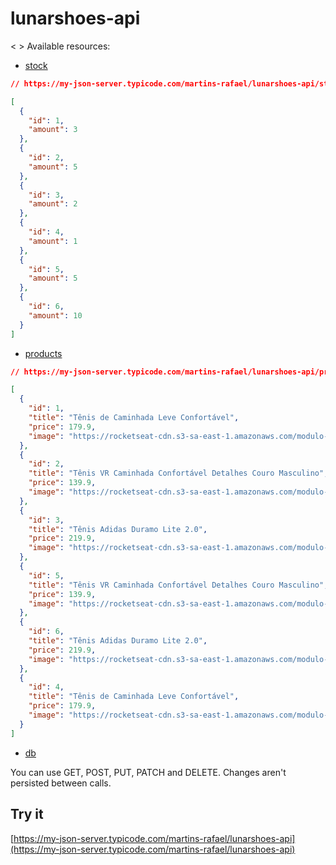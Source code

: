 # lunarshoes-api

< > Available resources:
- [stock](https://my-json-server.typicode.com/martins-rafael/lunarshoes-api/stock)
```json
// https://my-json-server.typicode.com/martins-rafael/lunarshoes-api/stock

[
  {
    "id": 1,
    "amount": 3
  },
  {
    "id": 2,
    "amount": 5
  },
  {
    "id": 3,
    "amount": 2
  },
  {
    "id": 4,
    "amount": 1
  },
  {
    "id": 5,
    "amount": 5
  },
  {
    "id": 6,
    "amount": 10
  }
]
```

- [products](https://my-json-server.typicode.com/martins-rafael/lunarshoes-api/products)
```json
// https://my-json-server.typicode.com/martins-rafael/lunarshoes-api/products

[
  {
    "id": 1,
    "title": "Tênis de Caminhada Leve Confortável",
    "price": 179.9,
    "image": "https://rocketseat-cdn.s3-sa-east-1.amazonaws.com/modulo-redux/tenis1.jpg"
  },
  {
    "id": 2,
    "title": "Tênis VR Caminhada Confortável Detalhes Couro Masculino",
    "price": 139.9,
    "image": "https://rocketseat-cdn.s3-sa-east-1.amazonaws.com/modulo-redux/tenis2.jpg"
  },
  {
    "id": 3,
    "title": "Tênis Adidas Duramo Lite 2.0",
    "price": 219.9,
    "image": "https://rocketseat-cdn.s3-sa-east-1.amazonaws.com/modulo-redux/tenis3.jpg"
  },
  {
    "id": 5,
    "title": "Tênis VR Caminhada Confortável Detalhes Couro Masculino",
    "price": 139.9,
    "image": "https://rocketseat-cdn.s3-sa-east-1.amazonaws.com/modulo-redux/tenis2.jpg"
  },
  {
    "id": 6,
    "title": "Tênis Adidas Duramo Lite 2.0",
    "price": 219.9,
    "image": "https://rocketseat-cdn.s3-sa-east-1.amazonaws.com/modulo-redux/tenis3.jpg"
  },
  {
    "id": 4,
    "title": "Tênis de Caminhada Leve Confortável",
    "price": 179.9,
    "image": "https://rocketseat-cdn.s3-sa-east-1.amazonaws.com/modulo-redux/tenis1.jpg"
  }
]
```

- [db](https://my-json-server.typicode.com/martins-rafael/lunarshoes-api/db)

You can use GET, POST, PUT, PATCH and DELETE. Changes aren't persisted between calls.


## Try it

[https://my-json-server.typicode.com/martins-rafael/lunarshoes-api](https://my-json-server.typicode.com/martins-rafael/lunarshoes-api)
